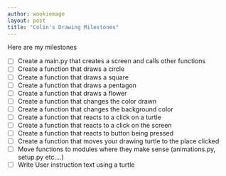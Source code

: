 ```yaml
---
author: wookiemage
layout: post
title: "Colin's Drawing Milestones"
---
```


Here are my milestones
  - [ ] Create a main.py that creates a screen and calls other functions
  - [ ] Create a function that draws a circle
  - [ ] Create a function that draws a square
  - [ ] Create a function that draws a pentagon
  - [ ] Create a function that draws a flower
  - [ ] Create a function that changes the color drawn
  - [ ] Create a function that changes the background color
  - [ ] Create a function that reacts to a click on a turtle
  - [ ] Create a function that reacts to a click on the screen
  - [ ] Create a function that reacts to button being pressed
  - [ ] Create a function that moves your drawing turtle to the place clicked
  - [ ] Move functions to modules where they make sense (animations.py, setup.py etc....)
  - [ ] Write User instruction text using a turtle
